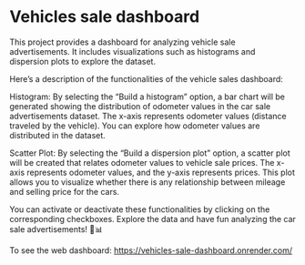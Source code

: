 # Vehicles sale dashboard

This project provides a dashboard for analyzing vehicle sale advertisements. It includes visualizations such as histograms and dispersion plots to explore the dataset.

Here’s a description of the functionalities of the vehicle sales dashboard:

Histogram:
By selecting the “Build a histogram” option, a bar chart will be generated showing the distribution of odometer values in the car sale advertisements dataset.
The x-axis represents odometer values (distance traveled by the vehicle).
You can explore how odometer values are distributed in the dataset.

Scatter Plot:
By selecting the “Build a dispersion plot” option, a scatter plot will be created that relates odometer values to vehicle sale prices.
The x-axis represents odometer values, and the y-axis represents prices.
This plot allows you to visualize whether there is any relationship between mileage and selling price for the cars.

You can activate or deactivate these functionalities by clicking on the corresponding checkboxes. Explore the data and have fun analyzing the car sale advertisements! 🚗📊

To see the web dashboard: https://vehicles-sale-dashboard.onrender.com/
